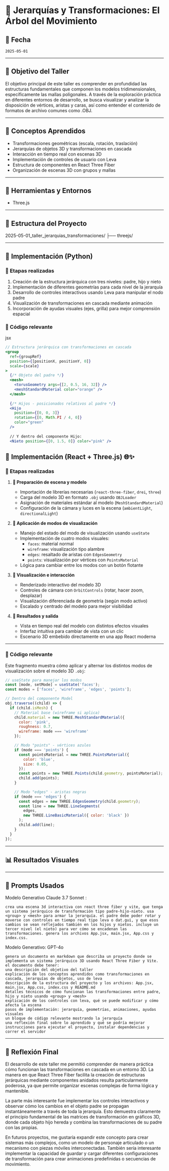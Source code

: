 # 🧪 Jerarquías y Transformaciones: El Árbol del Movimiento

## [](#-fecha)📅 Fecha

`2025-05-01`

----------

## [](#-objetivo-del-taller)🎯 Objetivo del Taller

El objetivo principal de este taller es comprender en profundidad las estructuras fundamentales que componen los modelos tridimensionales, específicamente las mallas poligonales. A través de la exploración práctica en diferentes entornos de desarrollo, se busca visualizar y analizar la disposición de vértices, aristas y caras, así como entender el contenido de formatos de archivo comunes como .OBJ.

----------

## [](#-conceptos-aprendidos)🧠 Conceptos Aprendidos


-   Transformaciones geométricas (escala, rotación, traslación)
-   Jerarquías de objetos 3D y transformaciones en cascada
-   Interacción en tiempo real con escenas 3D
-   Implementación de controles de usuario con Leva
-   Estructura de componentes en React Three Fiber
-   Organización de escenas 3D con grupos y mallas
----------

## [](#-herramientas-y-entornos)🔧 Herramientas y Entornos

-   Three.js



----------

## [](#-estructura-del-proyecto)📁 Estructura del Proyecto

2025-05-01_taller_jerarquias_transformaciones/
├── threejs/

----------

## [](#-implementaci%C3%B3n)🧪 Implementación (Python)


### 🔹 Etapas realizadas

1.  Creación de la estructura jerárquica con tres niveles: padre, hijo y nieto
2.  Implementación de diferentes geometrías para cada nivel de la jerarquía
3.  Desarrollo de controles interactivos usando Leva para manipular el nodo padre
4.  Visualización de transformaciones en cascada mediante animación
5.  Incorporación de ayudas visuales (ejes, grilla) para mejor comprensión espacial


### 🔹 Código relevante

jsx

```jsx
// Estructura jerárquica con transformaciones en cascada
<group 
  ref={groupRef} 
  position={[positionX, positionY, 0]}
  scale={scale}
>
  {/* Objeto del padre */}
  <mesh>
    <torusGeometry args={[2, 0.5, 16, 32]} />
    <meshStandardMaterial color="orange" />
  </mesh>
  
  {/* Hijos - posicionados relativos al padre */}
  <Hijo 
    position={[0, 0, 3]} 
    rotation={[0, Math.PI / 4, 0]} 
    color="green" 
  />
  
  // Y dentro del componente Hijo:
  <Nieto position={[0, 1.5, 0]} color="pink" />
```

## 🧪 Implementación (React + Three.js) 🌐✨

### 🔹 Etapas realizadas

1. **🔧 Preparación de escena y modelo**
   - Importación de librerías necesarias (`react-three-fiber`, `drei`, `three`)
   - Carga del modelo 3D en formato `.obj` usando `OBJLoader`
   - Asignación de materiales estándar al modelo (`MeshStandardMaterial`)
   - Configuración de la cámara y luces en la escena (`ambientLight`, `directionalLight`)

2. **🔄 Aplicación de modos de visualización**
   - Manejo del estado del modo de visualización usando `useState`
   - Implementación de cuatro modos visuales:
     - `faces`: material normal
     - `wireframe`: visualización tipo alambre
     - `edges`: resaltado de aristas con `EdgesGeometry`
     - `points`: visualización por vértices con `PointsMaterial`
   - Lógica para cambiar entre los modos con un botón flotante

3. **🧭 Visualización e interacción**
   - Renderizado interactivo del modelo 3D
   - Controles de cámara con `OrbitControls` (rotar, hacer zoom, desplazar)
   - Visualización diferenciada de geometría (según modo activo)
   - Escalado y centrado del modelo para mejor visibilidad

4. **💾 Resultados y salida**
   - Vista en tiempo real del modelo con distintos efectos visuales
   - Interfaz intuitiva para cambiar de vista con un clic
   - Escenario 3D embebido directamente en una app React moderna

---

### 🔹 Código relevante

Este fragmento muestra cómo aplicar y alternar los distintos modos de visualización sobre el modelo 3D `.obj`:

```jsx
// useState para manejar los modos
const [mode, setMode] = useState('faces');
const modes = ['faces', 'wireframe', 'edges', 'points'];

// Dentro del componente Model
obj.traverse((child) => {
  if (child.isMesh) {
    // Material base (wireframe si aplica)
    child.material = new THREE.MeshStandardMaterial({
      color: 'pink',
      roughness: 0.7,
      wireframe: mode === 'wireframe'
    });

    // Modo "points" - vértices azules
    if (mode === 'points') {
      const pointsMaterial = new THREE.PointsMaterial({
        color: 'blue',
        size: 0.05,
      });
      const points = new THREE.Points(child.geometry, pointsMaterial);
      child.add(points);
    }

    // Modo "edges" - aristas negras
    if (mode === 'edges') {
      const edges = new THREE.EdgesGeometry(child.geometry);
      const line = new THREE.LineSegments(
        edges,
        new THREE.LineBasicMaterial({ color: 'black' })
      );
      child.add(line);
    }
  }
});
```

----------

## [](#-resultados-visuales)📊 Resultados Visuales


----------

## [](#-prompts-usados)🧩 Prompts Usados


Modelo Generativo Claude 3.7 Sonnet :
```
crea una escena 3d interactiva con react three fiber y vite, que tenga un sistema jerárquico de transformación tipo padre-hijo-nieto. usa <group> y <mesh> para armar la jerarquía. el padre debe poder rotar y moverse con controles en tiempo real tipo leva o dat.gui, y que esos cambios se vean reflejados también en los hijos y nietos. incluye un tercer nivel (el nieto) para ver cómo se encadenan las transformaciones. genera los archivos App.jsx, main.jsx, App.css y index.css.
```

Modelo Generativo: GPT-4o
```
genera un documento en markdown que describa un proyecto donde se implementa un sistema jerárquico 3D usando React Three Fiber y Vite. el documento debe tener:
una descripción del objetivo del taller
explicación de los conceptos aprendidos como transformaciones en cascada, jerarquías de objetos, uso de leva
descripción de la estructura del proyecto y los archivos: App.jsx, main.jsx, App.css, index.css y README.md
detalles técnicos de cómo funcionan las transformaciones entre padre, hijo y nieto usando <group> y <mesh>
explicación de los controles con leva, qué se puede modificar y cómo afecta la escena
pasos de implementación: jerarquía, geometrías, animaciones, ayudas visuales
un bloque de código relevante mostrando la jerarquía
una reflexión final sobre lo aprendido y qué se podría mejorar
instrucciones para ejecutar el proyecto, instalar dependencias y correr el servidor
```
----------

## [](#-reflexi%C3%B3n-final)💬 Reflexión Final

El desarrollo de este taller me permitió comprender de manera práctica cómo funcionan las transformaciones en cascada en un entorno 3D. La manera en que React Three Fiber facilita la creación de estructuras jerárquicas mediante componentes anidados resulta particularmente poderosa, ya que permite organizar escenas complejas de forma lógica y mantenible.

La parte más interesante fue implementar los controles interactivos y observar cómo los cambios en el objeto padre se propagan instantáneamente a través de toda la jerarquía. Esto demuestra claramente el principio fundamental de las matrices de transformación en gráficos 3D, donde cada objeto hijo hereda y combina las transformaciones de su padre con las propias.

En futuros proyectos, me gustaría expandir este concepto para crear sistemas más complejos, como un modelo de personaje articulado o un mecanismo con piezas móviles interconectadas. También sería interesante implementar la capacidad de guardar y cargar diferentes configuraciones de transformación para crear animaciones predefinidas o secuencias de movimiento.